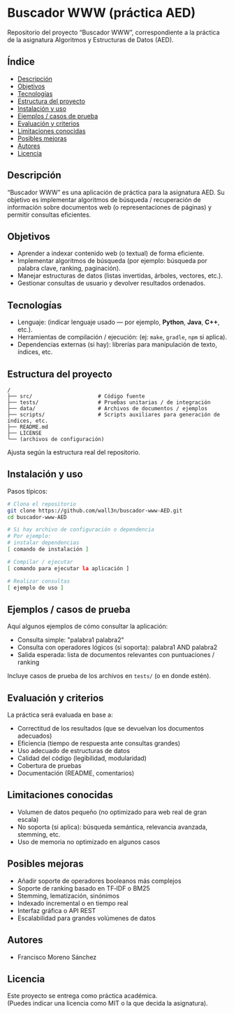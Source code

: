# Buscador WWW (práctica AED)

Repositorio del proyecto “Buscador WWW”, correspondiente a la práctica de la asignatura Algoritmos y Estructuras de Datos (AED).

## Índice
- [Descripción](#descripción)
- [Objetivos](#objetivos)
- [Tecnologías](#tecnologías)
- [Estructura del proyecto](#estructura-del-proyecto)
- [Instalación y uso](#instalación-y-uso)
- [Ejemplos / casos de prueba](#ejemplos--casos-de-prueba)
- [Evaluación y criterios](#evaluación-y-criterios)
- [Limitaciones conocidas](#limitaciones-conocidas)
- [Posibles mejoras](#posibles-mejoras)
- [Autores](#autores)
- [Licencia](#licencia)

## Descripción  
“Buscador WWW” es una aplicación de práctica para la asignatura AED. Su objetivo es implementar algoritmos de búsqueda / recuperación de información sobre documentos web (o representaciones de páginas) y permitir consultas eficientes.

## Objetivos
- Aprender a indexar contenido web (o textual) de forma eficiente.  
- Implementar algoritmos de búsqueda (por ejemplo: búsqueda por palabra clave, ranking, paginación).  
- Manejar estructuras de datos (listas invertidas, árboles, vectores, etc.).  
- Gestionar consultas de usuario y devolver resultados ordenados.

## Tecnologías
- Lenguaje: (indicar lenguaje usado — por ejemplo, **Python**, **Java**, **C++**, etc.).  
- Herramientas de compilación / ejecución: (ej: `make`, `gradle`, `npm` si aplica).  
- Dependencias externas (si hay): librerías para manipulación de texto, índices, etc.

## Estructura del proyecto
```
/
├── src/                     # Código fuente
├── tests/                   # Pruebas unitarias / de integración
├── data/                    # Archivos de documentos / ejemplos
├── scripts/                 # Scripts auxiliares para generación de índices, etc.
├── README.md
├── LICENSE
└── (archivos de configuración)
```

Ajusta según la estructura real del repositorio.

## Instalación y uso
Pasos típicos:

```bash
# Clona el repositorio
git clone https://github.com/wall3n/buscador-www-AED.git
cd buscador-www-AED

# Si hay archivo de configuración o dependencia
# Por ejemplo:
# instalar dependencias
[ comando de instalación ]

# Compilar / ejecutar
[ comando para ejecutar la aplicación ]

# Realizar consultas
[ ejemplo de uso ]
```

## Ejemplos / casos de prueba
Aquí algunos ejemplos de cómo consultar la aplicación:

- Consulta simple: "palabra1 palabra2"
- Consulta con operadores lógicos (si soporta): palabra1 AND palabra2
- Salida esperada: lista de documentos relevantes con puntuaciones / ranking

Incluye casos de prueba de los archivos en `tests/` (o en donde estén).

## Evaluación y criterios
La práctica será evaluada en base a:

- Correctitud de los resultados (que se devuelvan los documentos adecuados)  
- Eficiencia (tiempo de respuesta ante consultas grandes)  
- Uso adecuado de estructuras de datos  
- Calidad del código (legibilidad, modularidad)  
- Cobertura de pruebas  
- Documentación (README, comentarios)

## Limitaciones conocidas
- Volumen de datos pequeño (no optimizado para web real de gran escala)  
- No soporta (si aplica): búsqueda semántica, relevancia avanzada, stemming, etc.  
- Uso de memoria no optimizado en algunos casos

## Posibles mejoras
- Añadir soporte de operadores booleanos más complejos  
- Soporte de ranking basado en TF‑IDF o BM25  
- Stemming, lematización, sinónimos  
- Indexado incremental o en tiempo real  
- Interfaz gráfica o API REST  
- Escalabilidad para grandes volúmenes de datos

## Autores
- Francisco Moreno Sánchez

## Licencia
Este proyecto se entrega como práctica académica.  
(Puedes indicar una licencia como MIT o la que decida la asignatura).
